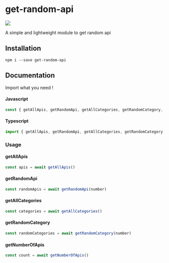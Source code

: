 # get-random-api
<a href="https://codeclimate.com/github/theyadev/random-api/maintainability"><img src="https://api.codeclimate.com/v1/badges/65bd89c7dad927f32a61/maintainability" /></a>

A simple and lightweight module to get random api

## Installation

`npm i --save get-random-api`

## Documentation

Import what you need !

#### Javascript

```js
const { getAllApis, getRandomApi, getAllCategories, getRandomCategory, getNumberOfApis } = require("get-random-api")
```

#### Typescript

```ts
import { getAllApis, getRandomApi, getAllCategories, getRandomCategory, getNumberOfApis } from "get-random-api";
```

### Usage

#### getAllApis
```js
const apis = await getAllApis()
```
#### getRandomApi
```js
const randomApis = await getRandomApi(number)
```

#### getAllCategories
```js
const categories = await getAllCategories()
```
#### getRandomCategory
```js
const randomCategories = await getRandomCategory(number)
```
#### getNumberOfApis
```js
const count = await getNumberOfApis()
```
